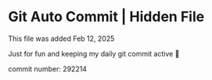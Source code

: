 # Git Auto Commit | Hidden File

This file was added Feb 12, 2025

Just for fun and keeping my daily git commit active 🤪

commit number: 292214
